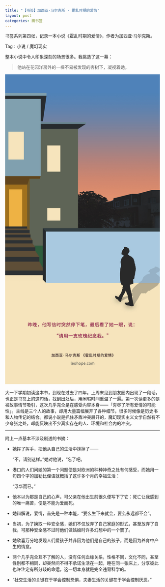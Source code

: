 ```yaml
---
title: "【书签】加西亚·马尔克斯 - 霍乱时期的爱情"
layout: post
categories: 画书签
---
```


<!-- more -->

书签系列第四张，记录一本小说《霍乱时期的爱情》，作者为加西亚·马尔克斯。

Tag：小说 / 魔幻现实

整本小说中令人印象深刻的场景很多。我挑选了这一幕：

> 他站在花园洋房外的一棵不易被发现的杏树下，凝视着她。



![](https://github.com/HusterHope/blogimage/raw/master/20190421.jpg)



大一下学期初读这本书，到现在过去了四年。上周末见到朋友圈内出现了一段话，也正是书签上的这句话，找到出处后，用闲暇时间重温了一遍。第一次读更多的是被故事情节吸引，这次几乎完全是在感受内容本身——「穷尽了所有爱情的可能性」。主线是三个人的故事，却用大量篇幅展开了各种细节，很多时候像是历史书和人物传记的结合。都说小说是抓住矛盾冲突展开的，魔幻现实主义文学自然有不少夸张之处，却能反映出不少真实存在的人、环境和社会内的冲突。



---

附上一点基本不涉及剧透的书摘：



* 她挥了挥手，把他从自己的生活中抹掉了——

  “不，请别这样。”她对他说，“忘了吧。

* 港口的人们问她的第一个问题便是对欧洲的种种神奇之处有何感受，而她用一句四个字的加勒比俚语就概括了这许多个月的幸福生活：

  “浮华而已。”

* 他本以为那是自己的心声，可父亲在他出生前很久便写下了它：死亡让我感到的唯一痛苦，便是不能为爱而死。

* 她辩解说，爱情，首先是一种本能，“要么生下来就会，要么永远都不会”。

* 当初，为了换取一种安全感，她们不仅放弃了自己家庭的形式，甚至放弃了自我，可那种安全感不过时他们做姑娘时许多幻想中的一个罢了。

* 她欣喜万分地发现人们爱孩子并非因为他们是自己的孩子，而是因为养育中产生的情意。

* 两个几乎完全互不了解的人，没有任何血缘关系，性格不同，文化不同，甚至性别都不相同，却突然间不得不承诺生活在一起，睡在同一张床上，分享彼此也许注定有所分歧的命运，这一切本身就是完全违背科学的。

* “社交生活的关键在于学会控制恐惧，夫妻生活的关键在于学会控制厌恶。”

